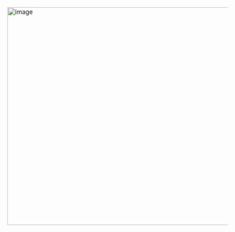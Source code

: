 <img width="888" height="499" alt="image" src="https://github.com/user-attachments/assets/fd79373b-2378-47c7-8a7b-9c362c243039" />

